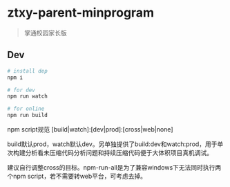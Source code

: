 # ztxy-parent-minprogram

> 掌通校园家长版

## Dev

```bash
# install dep
npm i

# for dev
npm run watch

# for online
npm run build
```

npm script规范 [build|watch]:[dev|prod]:[cross|web|none]

build默认prod，watch默认dev。另单独提供了build:dev和watch:prod，用于单次构建分析看未压缩代码分析问题和持续压缩代码便于大体积项目真机调试。

建议自行调整cross的目标。npm-run-all是为了兼容windows下无法同时执行两个npm script，若不需要转web平台，可考虑去掉。
